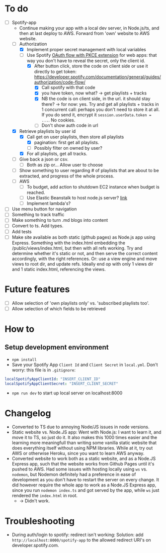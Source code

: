# To do
- [ ] Spotify-app
    - Continue making your app with a local dev server, in Node.js/ts, and then at last deploy to AWS. Forward from 'own' website to AWS website.
    - [ ] Authorization
      - [X] Implement proper secret management with local variables
      - [ ] Use Spotify [OAuth flow with PKCE extension](https://developer.spotify.com/documentation/general/guides/authorization/code-flow/) for web apps: that way you don't have to reveal the secret, only the client id. 
        - [x] After button click, store the code on client side or use it directly to get token: https://developer.spotify.com/documentation/general/guides/authorization/code-flow/
          - [x] Call spotify with that code
          - [x] you have token, now what? -> get playlists + tracks
          - [x] NB the code is on client side, in the url. it should stay there? -> for now: yes. Try and get all playlists + tracks in 1 concurrent call: perhaps you don't need to store it at all. If you do send it, encrypt it `session.userData.token = ...`. No cookies.
          - [ ] Don't show auth code in url
    - [x] Retrieve playlists by user id
      - [x] Call get on user playlists, then store all playlists
        - [x] pagination: first get all playlists. 
        - [ ] Possibly filter on owned by user? 
      - [x] For all playlists, get all tracks.
    - [ ] Give back a json or csv. 
      - [ ] Both as zip or... Allow user to choose
    - [ ] Show something to user regarding # of playlists that are about to be extracted, and progress of the whole process. 
    - [ ] AWS
        - [ ] To budget, add action to shutdown EC2 instance when budget is reached.
        - [ ] Use Elastic Beanstalk to host node.js server? [link](https://docs.aws.amazon.com/elasticbeanstalk/latest/dg/create_deploy_nodejs_express.html)
        - [ ] Implement lambda's?
- [ ] Use menu button for navigation
- [ ] Something to track traffic
- [ ] Make something to turn .md blogs into content
- [ ] Convert to ts. Add types.
- [ ] Add tests
- [ ] Make site available as both static (github pages) as Node.js app using Express. Something with the index.html embedding the /public/views/index.html, but then with all refs working. Try and determine whether it's static or not, and then serve the correct content accordingly, with the right references. Or: use a view engine and move views to root dir, and update refs. Ideally end op with only 1 views dir and 1 static index.html, referencing the views.

# Future features
- [ ] Allow selection of 'own playlists only' vs. 'subscribed playlists too'. 
- [ ] Allow selection of which fields to be retrieved

# How to

## Setup development environment
- `npm install`
- Save your Spotify App `Client Id` and `Client Secret` in `local.yml`. Don't worry: this file is in `.gitignore`:
```yml
localSpotifyAppClientId: "INSERT_CLIENT_ID"
localSpotifyAppClientSecret: "INSERT_CLIENT_SECRET"
```
- `npm run dev` to start up local server on localhost:8000

# Changelog
- Converted to TS due to annoying Node/JS issues in node versions.
- Static website vs. Node.JS app: Went with Node.js: I want to learn it, and move it to TS, so just do it. It also makes this 1000 times easier and the learning more meaningfull than writing some vanilla static website that does everything itself without using NPM libraries. While at it, try out AWS or otherwise Heroku, since  you want to learn AWS anyway.
- Converted website to work both as a static website, and as a Node.JS Express app, such that the website works from Github Pages until it's pushed to AWS. Had some issues with hosting locally using `ws` vs. `nodemon`, but Nodemon definitely had a preference in ease of development as you don't have to restart the server on every change. It did however require the whole app to work as a Node.JS Express app, since you run `nodemon index.ts` and got served by the app, while `ws` just rendered the `index.html` in root.
  - -> Didn't work.

# Troubleshooting
- During auth/login to spotify: redirect isn't working: Solution: add `http://localhost:8000/spotify-app` to the allowed redirect URI's on developer.spotify.com.